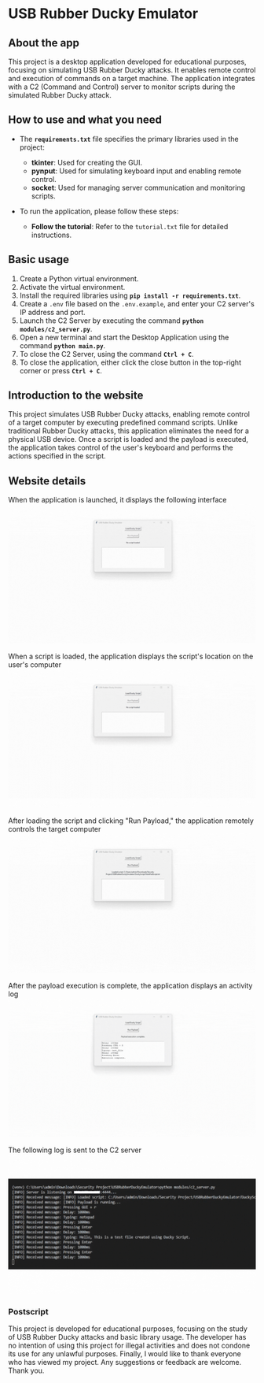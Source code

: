 # USB Rubber Ducky Emulator

## About the app
This project is a desktop application developed for educational purposes, focusing on simulating USB Rubber Ducky attacks. It enables remote control and execution of commands on a target machine. The application integrates with a C2 (Command and Control) server to monitor scripts during the simulated Rubber Ducky attack.

## How to use and what you need
* The **`requirements.txt`** file specifies the primary libraries used in the project:
    * **tkinter**: Used for creating the GUI.
    * **pynput**: Used for simulating keyboard input and enabling remote control.
    * **socket**: Used for managing server communication and monitoring scripts.

* To run the application, please follow these steps:
    * **Follow the tutorial**: Refer to the `tutorial.txt` file for detailed instructions.

## Basic usage
1. Create a Python virtual environment.
2. Activate the virtual environment.
3. Install the required libraries using **`pip install -r requirements.txt`**.
4. Create a `.env` file based on the `.env.example`, and enter your C2 server's IP address and port.
5. Launch the C2 Server by executing the command **`python modules/c2_server.py`**.
6. Open a new terminal and start the Desktop Application using the command **`python main.py`**.
7. To close the C2 Server, using the command **`Ctrl + C`**.
8. To close the application, either click the close button in the top-right corner or press **`Ctrl + C`**.

## Introduction to the website
This project simulates USB Rubber Ducky attacks, enabling remote control of a target computer by executing predefined command scripts. Unlike traditional Rubber Ducky attacks, this application eliminates the need for a physical USB device. Once a script is loaded and the payload is executed, the application takes control of the user's keyboard and performs the actions specified in the script.

## Website details

When the application is launched, it displays the following interface
![AppExample](gif/AppExample.gif)

When a script is loaded, the application displays the script's location on the user's computer
![LoadScript](gif/LoadScript.gif)

After loading the script and clicking "Run Payload," the application remotely controls the target computer
![RunPayLoad](gif/RunPayLoad.gif)

After the payload execution is complete, the application displays an activity log
![USBComplete](gif/USBComplete.gif)

The following log is sent to the C2 server
![C2Server](gif/C2Server.gif)

### Postscript
This project is developed for educational purposes, focusing on the study of USB Rubber Ducky attacks and basic library usage. The developer has no intention of using this project for illegal activities and does not condone its use for any unlawful purposes. Finally, I would like to thank everyone who has viewed my project. Any suggestions or feedback are welcome. Thank you.